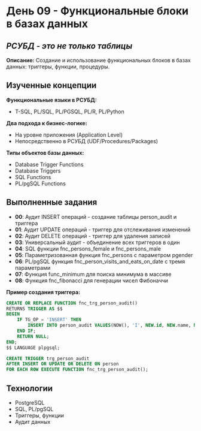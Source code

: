 # День 09 - Функциональные блоки в базах данных

## _РСУБД - это не только таблицы_

**Описание:** Создание и использование функциональных блоков в базах данных: триггеры, функции, процедуры.

## Изученные концепции

**Функциональные языки в РСУБД:**
- T-SQL, PL/SQL, PL/PGSQL, PL/R, PL/Python

**Два подхода к бизнес-логике:**
- На уровне приложения (Application Level)
- Непосредственно в РСУБД (UDF/Procedures/Packages)

**Типы объектов базы данных:**
- Database Trigger Functions
- Database Triggers  
- SQL Functions
- PL/pgSQL Functions

## Выполненные задания

- **00**: Аудит INSERT операций - создание таблицы person_audit и триггера
- **01**: Аудит UPDATE операций - триггер для отслеживания изменений
- **02**: Аудит DELETE операций - триггер для удаления записей
- **03**: Универсальный аудит - объединение всех триггеров в один
- **04**: SQL функции fnc_persons_female и fnc_persons_male
- **05**: Параметризованная функция fnc_persons с параметром pgender
- **06**: PL/pgSQL функция fnc_person_visits_and_eats_on_date с тремя параметрами
- **07**: Функция func_minimum для поиска минимума в массиве
- **08**: Функция fnc_fibonacci для генерации чисел Фибоначчи

**Пример создания триггера:**
```sql
CREATE OR REPLACE FUNCTION fnc_trg_person_audit()
RETURNS TRIGGER AS $$
BEGIN
    IF TG_OP = 'INSERT' THEN
        INSERT INTO person_audit VALUES(NOW(), 'I', NEW.id, NEW.name, NEW.age, NEW.gender, NEW.address);
    END IF;
    RETURN NULL;
END;
$$ LANGUAGE plpgsql;

CREATE TRIGGER trg_person_audit
AFTER INSERT OR UPDATE OR DELETE ON person
FOR EACH ROW EXECUTE FUNCTION fnc_trg_person_audit();
```

## Технологии

- PostgreSQL
- SQL, PL/pgSQL
- Триггеры, функции
- Аудит данных